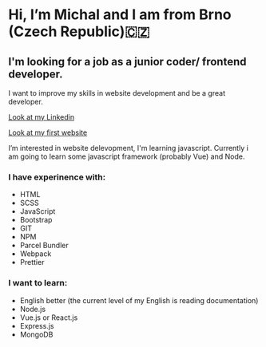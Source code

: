 # Hi, I’m Michal and I am from Brno (Czech Republic)🇨🇿

## <b>I'm looking</b> for a job as a junior coder/ frontend developer.
I want to improve my skills in website development and be a great developer.


[Look at my Linkedin](https://www.linkedin.com/in/vysmich/)


[Look at my first website](https://kovo-vyskocil.cz/)

I’m interested in website delevopment, I'm learning javascript. Currently i am going to learn some javascript framework (probably Vue) and Node.

### I have experinence with:
* HTML
* SCSS
* JavaScript
* Bootstrap
* GIT
* NPM
* Parcel Bundler
* Webpack
* Prettier


### I want to learn:
* English better (the current level of my English is reading documentation)
* Node.js
* Vue.js or React.js
* Express.js
* MongoDB

<!---
vysmich/vysmich is a ✨ special ✨ repository because its `README.md` (this file) appears on your GitHub profile.
You can click the Preview link to take a look at your changes.
--->
